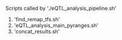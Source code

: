 Scripts called by './eQTL_analysis_pipeline.sh'

1. 'find_remap_tfs.sh'
2. 'eQTL_analysis_main_pyranges.sh'
3. 'concat_results.sh'
